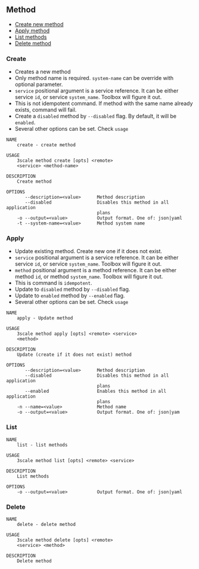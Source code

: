 ## Method

* [Create new method](#create)
* [Apply method](#apply)
* [List methods](#list)
* [Delete method](#delete)

### Create

* Creates a new method
* Only method name is required. `system-name` can be override with optional parameter.
* `service` positional argument is a service reference. It can be either service `id`, or service `system_name`. Toolbox will figure it out.
* This is not idempotent command. If method with the same name already exists, command will fail.
* Create a `disabled` method by `--disabled` flag. By default, it will be `enabled`.
* Several other options can be set. Check `usage`

```shell
NAME
    create - create method

USAGE
    3scale method create [opts] <remote>
    <service> <method-name>

DESCRIPTION
    Create method

OPTIONS
       --description=<value>      Method description
       --disabled                 Disables this method in all application
                                  plans
    -o --output=<value>           Output format. One of: json|yaml
    -t --system-name=<value>      Method system name
```

### Apply

* Update existing method. Create new one if it does not exist.
* `service` positional argument is a service reference. It can be either service `id`, or service `system_name`. Toolbox will figure it out.
* `method` positional argument is a method reference. It can be either method `id`, or method `system_name`. Toolbox will figure it out.
* This is command is `idempotent`.
* Update to `disabled` method by `--disabled` flag.
* Update to `enabled` method by `--enabled` flag.
* Several other options can be set. Check `usage`

```shell
NAME
    apply - Update method

USAGE
    3scale method apply [opts] <remote> <service>
    <method>

DESCRIPTION
    Update (create if it does not exist) method

OPTIONS
       --description=<value>      Method description
       --disabled                 Disables this method in all application
                                  plans
       --enabled                  Enables this method in all application
                                  plans
    -n --name=<value>             Method name
    -o --output=<value>           Output format. One of: json|yam
```

### List

```shell
NAME
    list - list methods

USAGE
    3scale method list [opts] <remote> <service>

DESCRIPTION
    List methods

OPTIONS
    -o --output=<value>           Output format. One of: json|yaml
```

### Delete

```shell
NAME
    delete - delete method

USAGE
    3scale method delete [opts] <remote>
    <service> <method>

DESCRIPTION
    Delete method
```

